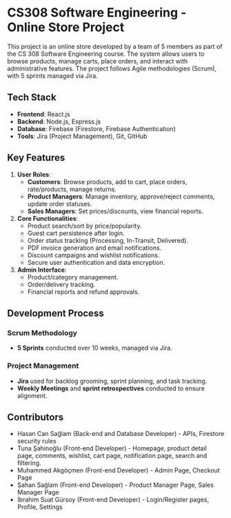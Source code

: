# CS308 Software Engineering - Online Store Project
This project is an online store developed by a team of 5 members as part of the CS 308 Software Engineering course. The system allows users to browse products, manage carts, place orders, and interact with administrative features. The project follows Agile methodologies (Scrum), with 5 sprints managed via Jira.

## Tech Stack
- **Frontend**: React.js  
- **Backend**: Node.js, Express.js  
- **Database**: Firebase (Firestore, Firebase Authentication)  
- **Tools**: Jira (Project Management), Git, GitHub

## Key Features
1. **User Roles**:
   - **Customers**: Browse products, add to cart, place orders, rate/products, manage returns.
   - **Product Managers**: Manage inventory, approve/reject comments, update order statuses.
   - **Sales Managers**: Set prices/discounts, view financial reports.
2. **Core Functionalities**:
   - Product search/sort by price/popularity.
   - Guest cart persistence after login.
   - Order status tracking (Processing, In-Transit, Delivered).
   - PDF invoice generation and email notifications.
   - Discount campaigns and wishlist notifications.
   - Secure user authentication and data encryption.
3. **Admin Interface**:
   - Product/category management.
   - Order/delivery tracking.
   - Financial reports and refund approvals.

## Development Process
### Scrum Methodology
- **5 Sprints** conducted over 10 weeks, managed via Jira.

### Project Management
- **Jira** used for backlog grooming, sprint planning, and task tracking.
- **Weekly Meetings** and **sprint retrospectives** conducted to ensure alignment.

## Contributors
- Hasan Can Sağlam (Back-end and Database Developer) - APIs, Firestore security rules 
- Tuna Şahinoğlu (Front-end Developer) - Homepage, product detail page, comments, wishlist, cart page, notification page, search and filtering.
- Muhammed Akgöçmen (Front-end Developer) - Admin Page, Checkout Page
- Şahan Sağlam (Front-end Developer) - Product Manager Page, Sales Manager Page
- İbrahim Suat Gürsoy (Front-end Developer) - Login/Register pages, Profile, Settings

